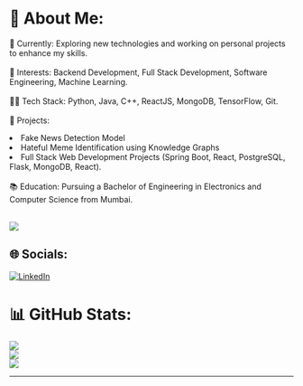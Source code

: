 # 💫 About Me:
🔭 Currently: Exploring new technologies and working on personal projects to enhance my skills.<br><br>🌱 Interests: Backend Development, Full Stack Development, Software Engineering, Machine Learning.<br><br>👨‍💻 Tech Stack: Python, Java, C++, ReactJS, MongoDB, TensorFlow, Git.<br><br>🚀 Projects:<br> 
<li>Fake News Detection Model</li>
<li>Hateful Meme Identification using Knowledge Graphs</li>
<li>Full Stack Web Development Projects (Spring Boot, React, PostgreSQL, Flask, MongoDB, React).</li><br>📚 Education: Pursuing a Bachelor of Engineering in Electronics and Computer Science from  Mumbai.<br><br>

[![](https://visitcount.itsvg.in/api?id=DavidJennicson&icon=0&color=1)](https://visitcount.itsvg.in)

## 🌐 Socials:
[![LinkedIn](https://img.shields.io/badge/LinkedIn-%230077B5.svg?logo=linkedin&logoColor=white)](https://linkedin.com/in/david-jennicson-307bb8213) 


# 📊 GitHub Stats:
![](https://github-readme-stats.vercel.app/api?username=DavidJennicson&theme=tokyonight&hide_border=false&include_all_commits=true&count_private=false)<br/>
![](https://github-readme-streak-stats.herokuapp.com/?user=DavidJennicson&theme=tokyonight&hide_border=false)<br/>
![](https://github-readme-stats.vercel.app/api/top-langs/?username=DavidJennicson&theme=tokyonight&hide_border=false&include_all_commits=true&count_private=false&layout=compact)

---


<!-- Proudly created with GPRM ( https://gprm.itsvg.in ) -->
